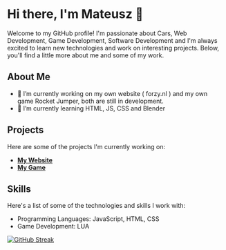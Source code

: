 <h1>Hi there, I'm Mateusz 👋</h1>

<p>Welcome to my GitHub profile! I'm passionate about Cars, Web Development, Game Development, Software Development and I'm always excited to learn new technologies and work on interesting projects. Below, you'll find a little more about me and some of my work.</p>

<h2>About Me</h2>
<ul>
    <li>🔭 I’m currently working on my own website ( forzy.nl ) and my own game Rocket Jumper, both are still in development.</li>
    <li>🌱 I’m currently learning HTML, JS, CSS and Blender</li>
</ul>

<h2>Projects</h2>
<p>Here are some of the projects I'm currently working on:</p>
<ul>
    <li><strong><a href="https://github.com/Mateusz06/forzyweb">My Website</a></strong></li>
    <li><strong><a href="https://github.com/Mateusz06/RocketJumper">My Game</a></strong></li>
</ul>

<h2>Skills</h2>
<p>Here's a list of some of the technologies and skills I work with:</p>
<ul>
    <li>Programming Languages: JavaScript, HTML, CSS</li>
    <li>Game Development: LUA</li>
</ul>

<a href="https://git.io/streak-stats"><img src="https://streak-stats.demolab.com?user=Mateusz06&theme=highcontrast&border_radius=8&date_format=j%2Fn%5B%2FY%5D" alt="GitHub Streak" /></a>
